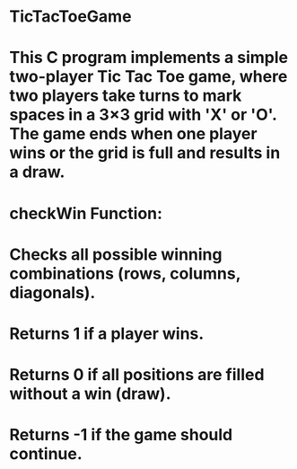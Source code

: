 # TicTacToeGame

# This C program implements a simple two-player Tic Tac Toe game, where two players take turns to mark spaces in a 3×3 grid with 'X' or 'O'. The game ends when one player wins or the grid is full and results in a draw.

# checkWin Function:

   # Checks all possible winning combinations (rows, columns, diagonals).
   # Returns 1 if a player wins.
   # Returns 0 if all positions are filled without a win (draw).
   # Returns -1 if the game should continue.
